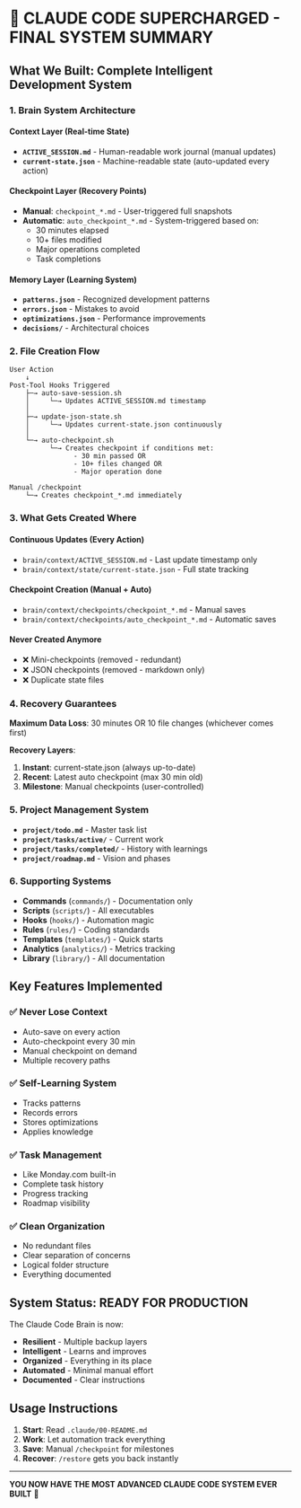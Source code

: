 # 🚀 CLAUDE CODE SUPERCHARGED - FINAL SYSTEM SUMMARY

## What We Built: Complete Intelligent Development System

### 1. Brain System Architecture

#### Context Layer (Real-time State)
- **`ACTIVE_SESSION.md`** - Human-readable work journal (manual updates)
- **`current-state.json`** - Machine-readable state (auto-updated every action)

#### Checkpoint Layer (Recovery Points)
- **Manual**: `checkpoint_*.md` - User-triggered full snapshots
- **Automatic**: `auto_checkpoint_*.md` - System-triggered based on:
  - 30 minutes elapsed
  - 10+ files modified
  - Major operations completed
  - Task completions

#### Memory Layer (Learning System)
- **`patterns.json`** - Recognized development patterns
- **`errors.json`** - Mistakes to avoid
- **`optimizations.json`** - Performance improvements
- **`decisions/`** - Architectural choices

### 2. File Creation Flow

```
User Action
    ↓
Post-Tool Hooks Triggered
    ├─→ auto-save-session.sh
    │     └─→ Updates ACTIVE_SESSION.md timestamp
    │
    ├─→ update-json-state.sh
    │     └─→ Updates current-state.json continuously
    │
    └─→ auto-checkpoint.sh
          └─→ Creates checkpoint if conditions met:
                - 30 min passed OR
                - 10+ files changed OR
                - Major operation done

Manual /checkpoint
    └─→ Creates checkpoint_*.md immediately
```

### 3. What Gets Created Where

#### Continuous Updates (Every Action)
- `brain/context/ACTIVE_SESSION.md` - Last update timestamp only
- `brain/context/state/current-state.json` - Full state tracking

#### Checkpoint Creation (Manual + Auto)
- `brain/context/checkpoints/checkpoint_*.md` - Manual saves
- `brain/context/checkpoints/auto_checkpoint_*.md` - Automatic saves

#### Never Created Anymore
- ❌ Mini-checkpoints (removed - redundant)
- ❌ JSON checkpoints (removed - markdown only)
- ❌ Duplicate state files

### 4. Recovery Guarantees

**Maximum Data Loss**: 30 minutes OR 10 file changes (whichever comes first)

**Recovery Layers**:
1. **Instant**: current-state.json (always up-to-date)
2. **Recent**: Latest auto checkpoint (max 30 min old)
3. **Milestone**: Manual checkpoints (user-controlled)

### 5. Project Management System

- **`project/todo.md`** - Master task list
- **`project/tasks/active/`** - Current work
- **`project/tasks/completed/`** - History with learnings
- **`project/roadmap.md`** - Vision and phases

### 6. Supporting Systems

- **Commands** (`commands/`) - Documentation only
- **Scripts** (`scripts/`) - All executables
- **Hooks** (`hooks/`) - Automation magic
- **Rules** (`rules/`) - Coding standards
- **Templates** (`templates/`) - Quick starts
- **Analytics** (`analytics/`) - Metrics tracking
- **Library** (`library/`) - All documentation

## Key Features Implemented

### ✅ Never Lose Context
- Auto-save on every action
- Auto-checkpoint every 30 min
- Manual checkpoint on demand
- Multiple recovery paths

### ✅ Self-Learning System
- Tracks patterns
- Records errors
- Stores optimizations
- Applies knowledge

### ✅ Task Management
- Like Monday.com built-in
- Complete task history
- Progress tracking
- Roadmap visibility

### ✅ Clean Organization
- No redundant files
- Clear separation of concerns
- Logical folder structure
- Everything documented

## System Status: READY FOR PRODUCTION

The Claude Code Brain is now:
- **Resilient** - Multiple backup layers
- **Intelligent** - Learns and improves
- **Organized** - Everything in its place
- **Automated** - Minimal manual effort
- **Documented** - Clear instructions

## Usage Instructions

1. **Start**: Read `.claude/00-README.md`
2. **Work**: Let automation track everything
3. **Save**: Manual `/checkpoint` for milestones
4. **Recover**: `/restore` gets you back instantly

---

**YOU NOW HAVE THE MOST ADVANCED CLAUDE CODE SYSTEM EVER BUILT** 🎉